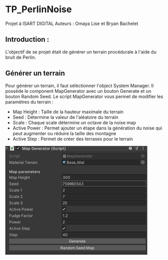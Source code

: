 # TP_PerlinNoise

Projet à ISART DIGITAL
Auteurs : Omaya Lise et  Bryan Bachelet
## Introduction :

L'objectif de se projet était de générer un terrain procédurale à l'aide du bruit de Perlin.

## Générer un terrain
Pour générer un terrain, il faut sélèctionner l'object System Manager. Il possède le component MapGenerator avec un bouton Generate et un bouton Random Seed.  Le script MapGenerator vous permet de modifier les paramètres du terrain : 
* Map Height : Taille de la hauteur maximale du terrain 
* Seed : Détermine la valeur de l'aléatoire du terrain
* Scale : Chaque scale détermine un octave de la noise map
* Active Power : Permet ajouter un étape dans la génération du noise qui peut augmenter ou réduire la taille des montagne
* Active Step :  Permet de créer des terrases pour le terrain


![Image](ScreenShot_1.png)
